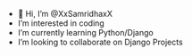 - 👋 Hi, I’m @XxSamridhaxX
- I’m interested in coding
- I’m currently learning Python/Django
- I’m looking to collaborate on Django Projects



<!---
XxSamridhaxX/XxSamridhaxX is a ✨ special ✨ repository because its `README.md` (this file) appears on your GitHub profile.
You can click the Preview link to take a look at your changes.
--->
